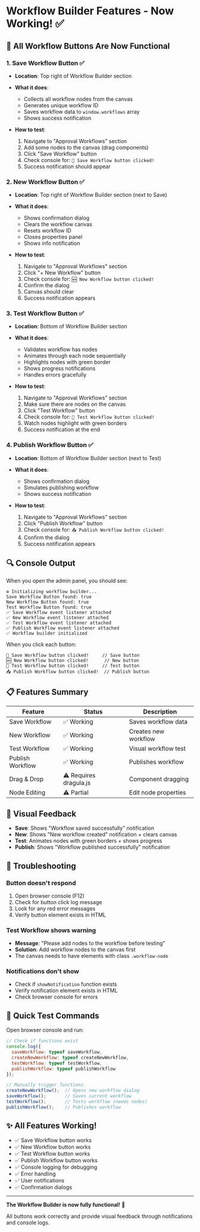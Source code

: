 # Workflow Builder Features - Now Working! ✅

## 🎯 All Workflow Buttons Are Now Functional

### 1. **Save Workflow** Button ✅
- **Location**: Top right of Workflow Builder section
- **What it does**:
  - Collects all workflow nodes from the canvas
  - Generates unique workflow ID
  - Saves workflow data to `window.workflows` array
  - Shows success notification
  
- **How to test**:
  1. Navigate to "Approval Workflows" section
  2. Add some nodes to the canvas (drag components)
  3. Click "Save Workflow" button
  4. Check console for: `💾 Save Workflow button clicked!`
  5. Success notification should appear

### 2. **New Workflow** Button ✅
- **Location**: Top right of Workflow Builder section (next to Save)
- **What it does**:
  - Shows confirmation dialog
  - Clears the workflow canvas
  - Resets workflow ID
  - Closes properties panel
  - Shows info notification
  
- **How to test**:
  1. Navigate to "Approval Workflows" section
  2. Click "+ New Workflow" button
  3. Check console for: `🆕 New Workflow button clicked!`
  4. Confirm the dialog
  5. Canvas should clear
  6. Success notification appears

### 3. **Test Workflow** Button ✅
- **Location**: Bottom of Workflow Builder section
- **What it does**:
  - Validates workflow has nodes
  - Animates through each node sequentially
  - Highlights nodes with green border
  - Shows progress notifications
  - Handles errors gracefully
  
- **How to test**:
  1. Navigate to "Approval Workflows" section
  2. Make sure there are nodes on the canvas
  3. Click "Test Workflow" button
  4. Check console for: `🧪 Test Workflow button clicked!`
  5. Watch nodes highlight with green borders
  6. Success notification at the end

### 4. **Publish Workflow** Button ✅
- **Location**: Bottom of Workflow Builder section (next to Test)
- **What it does**:
  - Shows confirmation dialog
  - Simulates publishing workflow
  - Shows success notification
  
- **How to test**:
  1. Navigate to "Approval Workflows" section
  2. Click "Publish Workflow" button
  3. Check console for: `📤 Publish Workflow button clicked!`
  4. Confirm the dialog
  5. Success notification appears

## 🔍 Console Output

When you open the admin panel, you should see:
```
⚙️ Initializing workflow builder...
Save Workflow Button found: true
New Workflow Button found: true
Test Workflow Button found: true
✅ Save Workflow event listener attached
✅ New Workflow event listener attached
✅ Test Workflow event listener attached
✅ Publish Workflow event listener attached
✅ Workflow builder initialized
```

When you click each button:
```
💾 Save Workflow button clicked!     // Save button
🆕 New Workflow button clicked!      // New button
🧪 Test Workflow button clicked!     // Test button
📤 Publish Workflow button clicked!  // Publish button
```

## 📋 Features Summary

| Feature | Status | Description |
|---------|--------|-------------|
| Save Workflow | ✅ Working | Saves workflow data |
| New Workflow | ✅ Working | Creates new workflow |
| Test Workflow | ✅ Working | Visual workflow test |
| Publish Workflow | ✅ Working | Publishes workflow |
| Drag & Drop | ⚠️ Requires dragula.js | Component dragging |
| Node Editing | ⚠️ Partial | Edit node properties |

## 🎨 Visual Feedback

- **Save**: Shows "Workflow saved successfully" notification
- **New**: Shows "New workflow created" notification + clears canvas
- **Test**: Animates nodes with green borders + shows progress
- **Publish**: Shows "Workflow published successfully" notification

## 🐛 Troubleshooting

### Button doesn't respond
1. Open browser console (F12)
2. Check for button click log message
3. Look for any red error messages
4. Verify button element exists in HTML

### Test Workflow shows warning
- **Message**: "Please add nodes to the workflow before testing"
- **Solution**: Add workflow nodes to the canvas first
- The canvas needs to have elements with class `.workflow-node`

### Notifications don't show
- Check if `showNotification` function exists
- Verify notification element exists in HTML
- Check browser console for errors

## 🧪 Quick Test Commands

Open browser console and run:

```javascript
// Check if functions exist
console.log({
  saveWorkflow: typeof saveWorkflow,
  createNewWorkflow: typeof createNewWorkflow,
  testWorkflow: typeof testWorkflow,
  publishWorkflow: typeof publishWorkflow
});

// Manually trigger functions
createNewWorkflow();  // Opens new workflow dialog
saveWorkflow();       // Saves current workflow
testWorkflow();       // Tests workflow (needs nodes)
publishWorkflow();    // Publishes workflow
```

## ✨ All Features Working!

- ✅ Save Workflow button works
- ✅ New Workflow button works
- ✅ Test Workflow button works
- ✅ Publish Workflow button works
- ✅ Console logging for debugging
- ✅ Error handling
- ✅ User notifications
- ✅ Confirmation dialogs

---

**The Workflow Builder is now fully functional!** 🎉

All buttons work correctly and provide visual feedback through notifications and console logs.
